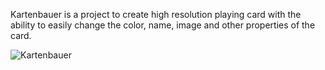 Kartenbauer is a project to create high resolution playing card with the ability to easily change the color, name, image and other properties of the card.

![Kartenbauer](https://github.com/F4bj4ck/Kartenbauer/assets/36537405/0f6fc214-2aa2-4c05-8d57-1a5305bb1dd9)

